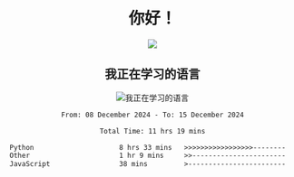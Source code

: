 <div align="center">
<h1>你好！</h1>
  
<a href="https://github.com/ikun0014">
    <img align="center" src="https://github-readme-stats-sigma-five.vercel.app/api?username=ikun0014&include_all_commits=true&show_icons=true&count_private=true&locale=cn&bg_color=0,EC6C6C,FFD479,FFFC79,73FA79,73FDFF,D783FF" />
  </a>
</div>

<div align="center">
<h2>我正在学习的语言</h2>
  
![我正在学习的语言](https://skillicons.dev/icons?i=python,nodejs,vue,html)

</div>

<div align="center">
<!--START_SECTION:waka-->

```txt
From: 08 December 2024 - To: 15 December 2024

Total Time: 11 hrs 19 mins

Python                     8 hrs 33 mins   >>>>>>>>>>>>>>>>>--------   68.63 %
Other                      1 hr 9 mins     >>-----------------------   09.23 %
JavaScript                 38 mins         >------------------------   05.16 %
```

<!--END_SECTION:waka-->

</div>
